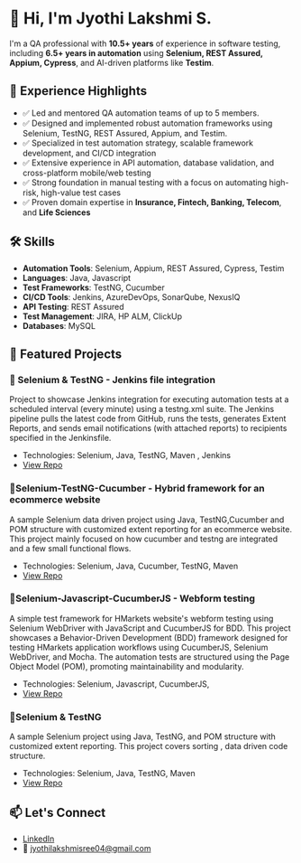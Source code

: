 # 👋 Hi, I'm Jyothi Lakshmi S.

I'm a QA professional with **10.5+ years** of experience in software testing, including **6.5+ years in automation** using **Selenium, REST Assured, Appium, Cypress**, and AI-driven platforms like **Testim**.

## 💼 Experience Highlights

- ✅ Led and mentored QA automation teams of up to 5 members. 
- ✅ Designed and implemented robust automation frameworks using Selenium, TestNG, REST Assured, Appium, and Testim. 
- ✅ Specialized in test automation strategy, scalable framework development, and CI/CD integration  
- ✅ Extensive experience in API automation, database validation, and cross-platform mobile/web testing  
- ✅ Strong foundation in manual testing with a focus on automating high-risk, high-value test cases  
- ✅ Proven domain expertise in **Insurance, Fintech, Banking, Telecom**, and **Life Sciences**

## 🛠️ Skills
- **Automation Tools**: Selenium, Appium, REST Assured, Cypress, Testim
- **Languages**: Java, Javascript
- **Test Frameworks**: TestNG, Cucumber
- **CI/CD Tools**: Jenkins, AzureDevOps, SonarQube, NexusIQ
- **API Testing**: REST Assured
- **Test Management**: JIRA, HP ALM, ClickUp
- **Databases**: MySQL

## 📂 Featured Projects
### 🔹 Selenium & TestNG - Jenkins file integration
Project  to showcase Jenkins integration for executing automation tests at a scheduled interval (every minute) using a testng.xml suite. The Jenkins pipeline pulls the latest code from GitHub, runs the tests, generates Extent Reports, and sends email notifications (with attached reports) to recipients specified in the Jenkinsfile.
- Technologies: Selenium, Java, TestNG, Maven , Jenkins
- [View Repo](https://github.com/jyothilashmi/jenkins)
### 🔹Selenium-TestNG-Cucumber - Hybrid framework for an ecommerce website
A sample Selenium data driven project using Java, TestNG,Cucumber and POM structure with customized extent reporting for an ecommerce website. This project mainly focused on how cucumber and testng are integrated and a few small functional flows.
- Technologies: Selenium, Java, Cucumber, TestNG, Maven
- [View Repo](https://github.com/jyothilashmi/ecommerce_cucumber-seleniumframework)
### 🔹Selenium-Javascript-CucumberJS - Webform testing 
A simple test framework for HMarkets website's webform testing using Selenium WebDriver with JavaScript and CucumberJS for BDD. This project showcases a Behavior-Driven Development (BDD) framework designed for testing HMarkets application workflows using CucumberJS, Selenium WebDriver, and Mocha. The automation tests are structured using the Page Object Model (POM), promoting maintainability and modularity.
- Technologies: Selenium, Javascript, CucumberJS, 
- [View Repo](https://github.com/jyothilashmi/hmarkets-bdd-framework)

### 🔹Selenium & TestNG 
A sample Selenium project using Java, TestNG, and POM structure with customized extent reporting. This project covers sorting , data driven code structure.
- Technologies: Selenium, Java, TestNG, Maven 
- [View Repo](https://github.com/jyothilashmi/Selenium-Framework-Sample)

## 📫 Let's Connect
- [LinkedIn](https://www.linkedin.com/in/jyothi-lakshmi-s-b20054119)
- 📧 jyothilakshmisree04@gmail.com

